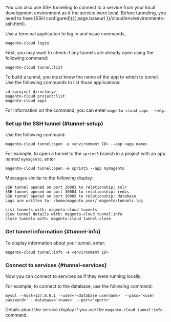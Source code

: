 <div markdown="1">

You can also use SSH tunneling to connect to a service from your local development environment as if the service were local. Before tunneling, you need to have [SSH configured]({{ page.baseurl }}/cloud/env/environments-ssh.html).

Use a terminal application to log in and issue commands.

    magento-cloud login

First, you may want to check if any tunnels are already open using the following command:

	magento-cloud tunnel:list

To build a tunnel, you must know the name of the app to which to tunnel. Use the following commands to list those applications:

	cd <project directory>
	magento-cloud project:list
	magento-cloud apps

For information on the command, you can enter `magento-cloud apps --help`.

### Set up the SSH tunnel {#tunnel-setup}
Use the following command:

	magento-cloud tunnel:open -e <environment ID> --app <app name>

For example, to open a tunnel to the `sprint5` branch in a project with an app named `mymagento`, enter

	magento-cloud tunnel:open -e sprint5 --app mymagento

Messages similar to the following display:

	SSH tunnel opened on port 30003 to relationship: solr
	SSH tunnel opened on port 30004 to relationship: redis
	SSH tunnel opened on port 30005 to relationship: database
	Logs are written to: /home/magento_user/.magento/tunnels.log

	List tunnels with: magento-cloud tunnels
	View tunnel details with: magento-cloud tunnel:info
	Close tunnels with: magento-cloud tunnel:close

### Get tunnel information {#tunnel-info}
To display information about your tunnel, enter:

	magento-cloud tunnel:info -e <environment ID>

### Connect to services {#tunnel-services}
Now you can connect to services as if they were running locally.

For example, to connect to the database, use the following command:

	mysql --host=127.0.0.1 --user='<database username>' --pass='<user password>' --database='<name>' --port='<port>'

Details about the service display if you use the `magento-cloud tunnel:info` command.

